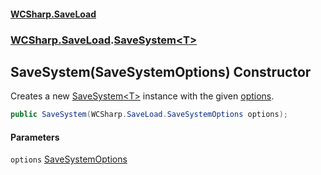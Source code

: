 #### [WCSharp\.SaveLoad](README.md 'README')
### [WCSharp\.SaveLoad](WCSharp.SaveLoad.md 'WCSharp\.SaveLoad').[SaveSystem&lt;T&gt;](WCSharp.SaveLoad.SaveSystem_T_.md 'WCSharp\.SaveLoad\.SaveSystem\<T\>')

## SaveSystem\(SaveSystemOptions\) Constructor

Creates a new [SaveSystem&lt;T&gt;](WCSharp.SaveLoad.SaveSystem_T_.md 'WCSharp\.SaveLoad\.SaveSystem\<T\>') instance with the given [options](WCSharp.SaveLoad.SaveSystem_T_.SaveSystem(WCSharp.SaveLoad.SaveSystemOptions).md#WCSharp.SaveLoad.SaveSystem_T_.SaveSystem(WCSharp.SaveLoad.SaveSystemOptions).options 'WCSharp\.SaveLoad\.SaveSystem\<T\>\.SaveSystem\(WCSharp\.SaveLoad\.SaveSystemOptions\)\.options')\.

```csharp
public SaveSystem(WCSharp.SaveLoad.SaveSystemOptions options);
```
#### Parameters

<a name='WCSharp.SaveLoad.SaveSystem_T_.SaveSystem(WCSharp.SaveLoad.SaveSystemOptions).options'></a>

`options` [SaveSystemOptions](WCSharp.SaveLoad.SaveSystemOptions.md 'WCSharp\.SaveLoad\.SaveSystemOptions')